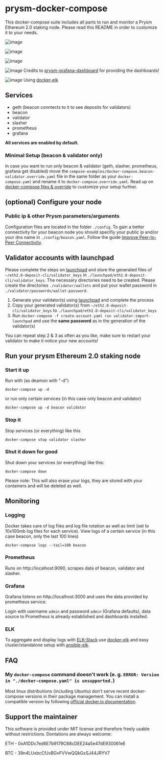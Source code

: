 # prysm-docker-compose
This docker-compose suite includes all parts to run and monitor a Prysm Ethereum 2.0 staking node. Please read this README in order to customize it to your needs.

![image](https://user-images.githubusercontent.com/54934211/82576760-5ad63000-9b8a-11ea-9089-c6a60a692fb1.png)

![image](https://user-images.githubusercontent.com/54934211/82309772-d5a11e80-99c3-11ea-831d-e485b48e920e.png)

![image](https://user-images.githubusercontent.com/54934211/82322339-a3e58300-99d6-11ea-8962-7795c46ed778.png)

![image](https://user-images.githubusercontent.com/54934211/82313615-e1431400-99c8-11ea-9e04-eb7f7eda3caf.png)
Credits to [prysm-grafana-dashboard](https://github.com/GuillaumeMiralles/prysm-grafana-dashboard) for providing the dashboards!

![image](https://user-images.githubusercontent.com/54934211/84988542-7a895580-b142-11ea-8e25-d9c8a5499521.png)
Using [docker-elk](https://github.com/stefa2k/docker-elk)

## Services
* geth (beacon conntects to it to see deposits for validators)
* beacon
* validator
* slasher
* prometheus
* grafana

**All services are enabled by default.**

### Minimal Setup (beacon & validator only)
In case you want to run only beacon & validator (geth, slasher, prometheus, grafana get disabled) move the `compose-examples/docker-compose.beacon-validator.override.yaml` file in the same folder as your `docker-compose.yaml` and rename it to `docker-compose.override.yaml`. Read up on [docker-compose files & override](https://docs.docker.com/compose/extends/#multiple-compose-files) to customize your setup further.

## (optional) Configure your node

### Public ip & other Prysm parameters/arguments
Configuration files are located in the folder `./config`. To gain a better connectivity for your beacon node you should specifiy your public ip and/or your dns name in `./config/beacon.yaml`. Follow the guide [Improve Peer-to-Peer Connectivity](https://docs.prylabs.network/docs/prysm-usage/p2p-host-ip/).

## Validator accounts with launchpad
Please complete the steps on [launchpad](https://medalla.launchpad.ethereum.org/) and store the generated files of `~/eth2.0-deposit-cli/validator_keys` in `./launchpad/eth2.0-deposit-cli/validator_keys`. The necessary directories need to be created. Please create the directories `./validator/wallets` and put your wallet password in `./validator/passwords/wallet-password`.

1. Generate your validator(s) using [launchpad](https://medalla.launchpad.ethereum.org/) and complete the process
2. Copy your generated validator(s) from `~/eth2.0-deposit-cli/validator_keys` to `./launchpad/eth2.0-deposit-cli/validator_keys`
2. Run `docker-compose -f create-account.yaml run validator-import-launchpad` and use the **same password** as in the generation of the validator(s)

You can repeat step 2 & 3 as often as you like, make sure to restart your validator to make it notice your new accounts!

## Run your prysm Ethereum 2.0 staking node

### Start it up
Run with (as deamon with "-d")
```
docker-compose up -d
```
or run only certain services (in this case only beacon and validator)
```
docker-compose up -d beacon validator
```

### Stop it
Stop services (or everything) like this
```
docker-compose stop validator slasher
```

### Shut it down for good
Shut down your services (or everything) like this:
```
docker-compose down
```
Please note: This will also erase your logs, they are stored with your containers and will be deleted as well.

## Monitoring
### Logging
Docker takes care of log files and log file rotation as well as limit (set to 10x100mb log files for each service).
View logs of a certain service (in this case beacon, only the last 100 lines)
```
docker-compose logs --tail=100 beacon
```

### Prometheus
Runs on http://localhost:9090, scrapes data of beacon, validator and slasher.

### Grafana
Grafana listens on http://localhost:3000 and uses the data provided by prometheus service.

Login with username `admin` and password `admin` (Grafana defaults), data source to Prometheus is already established and dashboards installed.

### ELK
To aggregate and display logs with [ELK-Stack](https://www.elastic.co/what-is/elk-stack) use [docker-elk](https://github.com/stefa2k/docker-elk) and easy cluster/standalone setup with [ansible-elk](https://github.com/stefa2k/ansible-elk).

## FAQ
### My `docker-compose` command doesn't work (e. g. `ERROR: Version in "./docker-compose.yaml" is unsupported.`)
Most linux distributions (including Ubuntu) don't serve recent docker-compose versions in their package management. You can install a compatible version by following [official docker.io documentation](https://docs.docker.com/compose/install/).

## Support the maintainer
This software is provided under MIT license and therefore freely usable without restrictions. Dontations are always welcome:

ETH - 0xA1DDc7ed6E7b9179C68cDEE24a5e47dE930061eE

BTC - 39n4LUxbcCfJvBGvFVVwQQkGxSJ44JRYV7

